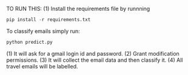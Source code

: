 TO RUN THIS:
(1) Install the requirements file by runnning 
```python
pip install -r requirements.txt
```
To classify emails simply run: 
```python
python predict.py
```

(1) It will ask for a gmail login id and password.
(2) Grant modification permissions.
(3) It will collect the email data and then classify it.
(4) All travel emails will be labelled.
